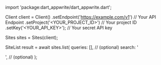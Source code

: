 import 'package:dart_appwrite/dart_appwrite.dart';

Client client = Client()
    .setEndpoint('https://example.com/v1') // Your API Endpoint
    .setProject('<YOUR_PROJECT_ID>') // Your project ID
    .setKey('<YOUR_API_KEY>'); // Your secret API key

Sites sites = Sites(client);

SiteList result = await sites.list(
    queries: [], // (optional)
    search: '<SEARCH>', // (optional)
);
